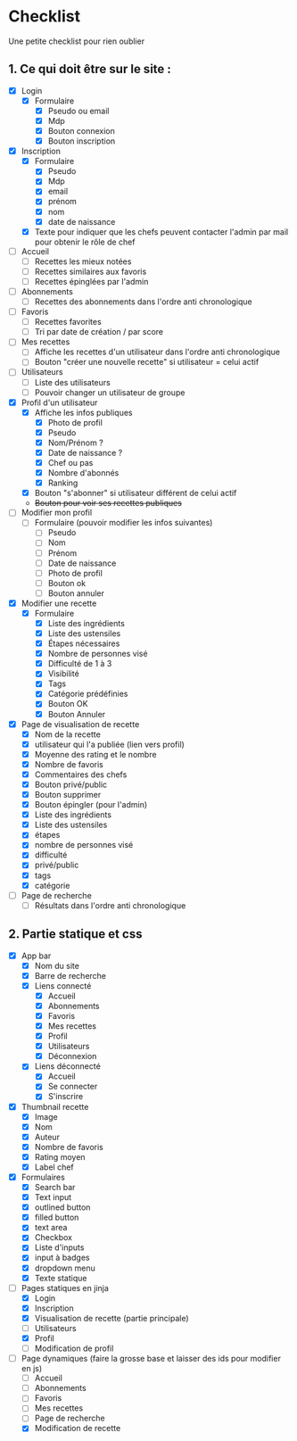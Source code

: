 # Checklist

Une petite checklist pour rien oublier

## 1. Ce qui doit être sur le site :

- [x] Login
  - [x] Formulaire
    - [x] Pseudo ou email
    - [x] Mdp
    - [x] Bouton connexion
    - [x] Bouton inscription
- [x] Inscription
  - [x] Formulaire
    - [x] Pseudo
    - [x] Mdp
    - [x] email
    - [x] prénom
    - [x] nom
    - [x] date de naissance
  - [x] Texte pour indiquer que les chefs peuvent contacter l'admin par mail pour obtenir le rôle de chef
- [ ] Accueil
  - [ ] Recettes les mieux notées
  - [ ] Recettes similaires aux favoris
  - [ ] Recettes épinglées par l'admin
- [ ] Abonnements
  - [ ] Recettes des abonnements dans l'ordre anti chronologique
- [ ] Favoris
  - [ ] Recettes favorites  
  - [ ] Tri par date de création / par score
- [ ] Mes recettes
  - [ ] Affiche les recettes d'un utilisateur dans l'ordre anti chronologique
  - [ ] Bouton "créer une nouvelle recette" si utilisateur = celui actif
- [ ] Utilisateurs
  - [ ] Liste des utilisateurs
  - [ ] Pouvoir changer un utilisateur de groupe
- [x] Profil d'un utilisateur
  - [x] Affiche les infos publiques
    - [x] Photo de profil
    - [x] Pseudo
    - [x] Nom/Prénom ?
    - [x] Date de naissance ?
    - [x] Chef ou pas
    - [x] Nombre d'abonnés
    - [x] Ranking
  - [x] Bouton "s'abonner" si utilisateur différent de celui actif
  - ~~Bouton pour voir ses recettes publiques~~
- [ ] Modifier mon profil
  - [ ] Formulaire (pouvoir modifier les infos suivantes)
    - [ ] Pseudo
    - [ ] Nom
    - [ ] Prénom
    - [ ] Date de naissance
    - [ ] Photo de profil
    - [ ] Bouton ok
    - [ ] Bouton annuler
- [x] Modifier une recette
  - [x] Formulaire
    - [x] Liste des ingrédients
    - [x] Liste des ustensiles
    - [x] Étapes nécessaires
    - [x] Nombre de personnes visé
    - [x] Difficulté de 1 à 3
    - [x] Visibilité
    - [x] Tags
    - [x] Catégorie prédéfinies
    - [x] Bouton OK
    - [x] Bouton Annuler
- [x] Page de visualisation de recette
  - [x] Nom de la recette
  - [x] utilisateur qui l'a publiée (lien vers profil)
  - [x] Moyenne des rating et le nombre
  - [x] Nombre de favoris
  - [x] Commentaires des chefs
  - [x] Bouton privé/public
  - [x] Bouton supprimer
  - [x] Bouton épingler (pour l'admin)
  - [x] Liste des ingrédients
  - [x] Liste des ustensiles
  - [x] étapes
  - [x] nombre de personnes visé
  - [x] difficulté
  - [x] privé/public
  - [x] tags
  - [x] catégorie
- [ ] Page de recherche
  - [ ] Résultats dans l'ordre anti chronologique

## 2. Partie statique et css

- [x] App bar
  - [x] Nom du site
  - [x] Barre de recherche
  - [x] Liens connecté
    - [x] Accueil
    - [x] Abonnements
    - [x] Favoris
    - [x] Mes recettes
    - [x] Profil
    - [x] Utilisateurs
    - [x] Déconnexion
  - [x] Liens déconnecté
    - [x] Accueil
    - [x] Se connecter
    - [x] S'inscrire
- [x] Thumbnail recette
  - [x] Image
  - [x] Nom
  - [x] Auteur
  - [x] Nombre de favoris
  - [x] Rating moyen
  - [x] Label chef
- [x] Formulaires
  - [X] Search bar
  - [X] Text input
  - [X] outlined button
  - [X] filled button
  - [x] text area
  - [x] Checkbox
  - [x] Liste d'inputs
  - [x] input à badges
  - [x] dropdown menu
  - [x] Texte statique
- [ ] Pages statiques en jinja
  - [x] Login
  - [x] Inscription
  - [x] Visualisation de recette (partie principale)
  - [ ] Utilisateurs
  - [x] Profil
  - [ ] Modification de profil
- [ ] Page dynamiques (faire la grosse base et laisser des ids pour modifier en js)
  - [ ] Accueil
  - [ ] Abonnements
  - [ ] Favoris
  - [ ] Mes recettes
  - [ ] Page de recherche
  - [x] Modification de recette